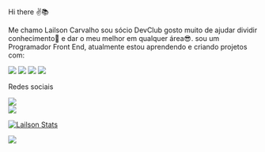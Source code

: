 Hi there ✌️📚

Me chamo Lailson Carvalho sou sócio DevClub gosto muito de ajudar dividir conhecimento🧠 e dar o meu melhor em qualquer área😎. sou um Programador Front End, atualmente estou aprendendo e criando projetos com:

<img src="https://img.shields.io/badge/HTML5-E34F26?style=for-the-badge&logo=html5&logoColor=white">
<img src="https://img.shields.io/badge/CSS3-1572B6?style=for-the-badge&logo=css3&logoColor=white">
<img src="https://img.shields.io/badge/JavaScript-F7DF1E?style=for-the-badge&logo=javascript&logoColor=black">
<img src="https://img.shields.io/badge/React-20232A?style=for-the-badge&logo=react&logoColor=61DAFB">

Redes sociais <br> 

<a href="https://www.instagram.com/lailsoncarvallho/?theme=dark" ><img src="https://img.shields.io/badge/Instagram-E4405F?style=for-the-badge&logo=instagram&logoColor=white"></a> <br>
<a href="" ><img src="https://img.shields.io/badge/LinkedIn-0077B5?style=for-the-badge&logo=linkedin&logoColor=white"></a>



[![Lailson Stats](https://github-readme-stats.vercel.app/api?username=lailsoncarvalho)](https://github.com/anuraghazra/github-readme-stats)


![](https://komarev.com/ghpvc/?username=your-github-lailsoncarvalho)
